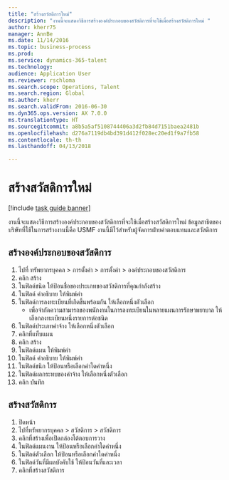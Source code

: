 ```yaml
--- 
title: "สร้างสวัสดิการใหม่"
description: "งานนี้จะแสดงวิธีการสร้างองค์ประกอบของสวัสดิการที่จะใช้เมื่อสร้างสวัสดิการใหม่ "
author: kherr75
manager: AnnBe
ms.date: 11/14/2016
ms.topic: business-process
ms.prod: 
ms.service: dynamics-365-talent
ms.technology: 
audience: Application User
ms.reviewer: rschloma
ms.search.scope: Operations, Talent
ms.search.region: Global
ms.author: kherr
ms.search.validFrom: 2016-06-30
ms.dyn365.ops.version: AX 7.0.0
ms.translationtype: HT
ms.sourcegitcommit: a8b5a5af5108744406a3d2fb84d7151baea2481b
ms.openlocfilehash: d276a7119db4bd391d412f028ec20ed1f9a7fb58
ms.contentlocale: th-th
ms.lasthandoff: 04/13/2018

---
```

# <a name="create-a-new-benefit"></a>สร้างสวัสดิการใหม่

[!include [task guide banner](../../includes/task-guide-banner.md)]

งานนี้จะแสดงวิธีการสร้างองค์ประกอบของสวัสดิการที่จะใช้เมื่อสร้างสวัสดิการใหม่  ข้อมูลสาธิตของบริษัทที่ใช้ในการสร้างงานนี้คือ USMF งานนี้มีไว้สำหรับผู้จัดการฝ่ายค่าตอบแทนและสวัสดิการ


## <a name="create-benefit-elements"></a>สร้างองค์ประกอบของสวัสดิการ
1. ไปที่ ทรัพยากรบุคคล > การตั้งค่า > การตั้งค่า > องค์ประกอบของสวัสดิการ
2. คลิก สร้าง
3. ในฟิลด์ชนิด ให้ป้อนชื่อของประเภทของสวัสดิการที่คุณกำลังสร้าง
4. ในฟิลด์ คำอธิบาย ให้พิมพ์ค่า
5. ในฟิลด์การลงทะเบียนที่เกิดขึ้นพร้อมกัน ให้เลือกหนึ่งตัวเลือก
    * เพื่อจำกัดความสามารถของพนักงานในการลงทะเบียนในหลายแผนการรักษาพยาบาล ให้เลือกลงทะเบียนหนึ่งรายการต่อชนิด  
6. ในฟิลด์ประเภทค่าจ้าง ให้เลือกหนึ่งตัวเลือก
7. คลิกที่แท็บแผน
8. คลิก สร้าง
9. ในฟิลด์แผน ให้พิมพ์ค่า
10. ในฟิลด์ คำอธิบาย ให้พิมพ์ค่า
11. ในฟิลด์ชนิก ให้ป้อนหรือเลือกค่าใดค่าหนึ่ง
12. ในฟิลด์ผลกระทบของค่าจ้าง ให้เลือกหนึ่งตัวเลือก
13. คลิก บันทึก

## <a name="create-a-benefit"></a>สร้างสวัสดิการ
1. ปิดหน้า
2. ไปที่ทรัพยากรบุคคล > สวัสดิการ > สวัสดิการ
3. คลิกที่สร้างเพื่อเปิดกล่องโต้ตอบการวาง
4. ในฟิลด์แผนงาน ให้ป้อนหรือเลือกค่าใดค่าหนึ่ง
5. ในฟิลด์ตัวเลือก ให้ป้อนหรือเลือกค่าใดค่าหนึ่ง
6. ในฟิลด์วันที่มีผลบังคับใช้ ให้ป้อนวันที่และเวลา
7. คลิกที่สร้างสวัสดิการ


